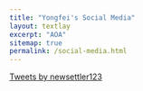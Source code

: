 ```yaml
---
title: "Yongfei's Social Media"
layout: textlay
excerpt: "AOA"
sitemap: true
permalink: /social-media.html
---
```


<a class="twitter-timeline" data-width="600" data-height="1200" data-dnt="true" data-theme="light" href="https://twitter.com/newsettler123?ref_src=twsrc%5Etfw">Tweets by newsettler123</a> <script async src="https://platform.twitter.com/widgets.js" charset="utf-8"></script>